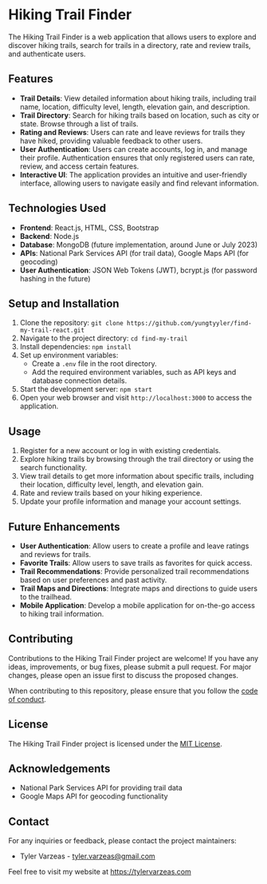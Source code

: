 # Hiking Trail Finder

The Hiking Trail Finder is a web application that allows users to explore and discover hiking trails, search for trails in a directory, rate and review trails, and authenticate users.

## Features

- **Trail Details**: View detailed information about hiking trails, including trail name, location, difficulty level, length, elevation gain, and description.
- **Trail Directory**: Search for hiking trails based on location, such as city or state. Browse through a list of trails.
- **Rating and Reviews**: Users can rate and leave reviews for trails they have hiked, providing valuable feedback to other users.
- **User Authentication**: Users can create accounts, log in, and manage their profile. Authentication ensures that only registered users can rate, review, and access certain features.
- **Interactive UI**: The application provides an intuitive and user-friendly interface, allowing users to navigate easily and find relevant information.

## Technologies Used

- **Frontend**: React.js, HTML, CSS, Bootstrap
- **Backend**: Node.js
- **Database**: MongoDB (future implementation, around June or July 2023)
- **APIs**: National Park Services API (for trail data), Google Maps API (for geocoding)
- **User Authentication**: JSON Web Tokens (JWT), bcrypt.js (for password hashing in the future)

## Setup and Installation

1. Clone the repository: `git clone https://github.com/yungtyyler/find-my-trail-react.git`
2. Navigate to the project directory: `cd find-my-trail`
3. Install dependencies: `npm install`
4. Set up environment variables:
   - Create a `.env` file in the root directory.
   - Add the required environment variables, such as API keys and database connection details.
5. Start the development server: `npm start`
6. Open your web browser and visit `http://localhost:3000` to access the application.

## Usage

1. Register for a new account or log in with existing credentials.
2. Explore hiking trails by browsing through the trail directory or using the search functionality.
3. View trail details to get more information about specific trails, including their location, difficulty level, length, and elevation gain.
4. Rate and review trails based on your hiking experience.
5. Update your profile information and manage your account settings.

## Future Enhancements

- **User Authentication**: Allow users to create a profile and leave ratings and reviews for trails.
- **Favorite Trails**: Allow users to save trails as favorites for quick access.
- **Trail Recommendations**: Provide personalized trail recommendations based on user preferences and past activity.
- **Trail Maps and Directions**: Integrate maps and directions to guide users to the trailhead.
- **Mobile Application**: Develop a mobile application for on-the-go access to hiking trail information.

## Contributing

Contributions to the Hiking Trail Finder project are welcome! If you have any ideas, improvements, or bug fixes, please submit a pull request. For major changes, please open an issue first to discuss the proposed changes.

When contributing to this repository, please ensure that you follow the [code of conduct](CODE_OF_CONDUCT.md).

## License

The Hiking Trail Finder project is licensed under the [MIT License](LICENSE).

## Acknowledgements

- National Park Services API for providing trail data
- Google Maps API for geocoding functionality

## Contact

For any inquiries or feedback, please contact the project maintainers:

- Tyler Varzeas - tyler.varzeas@gmail.com

Feel free to visit my website at https://tylervarzeas.com
